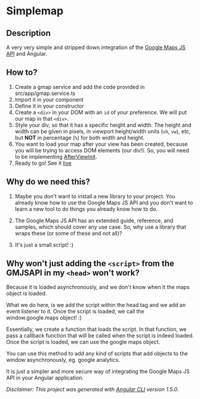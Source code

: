 # Simplemap

## Description
A very very simple and stripped down integration of the [Google Maps JS API](https://developers.google.com/maps/documentation/javascript/) and Angular.

## How to?

1. Create a gmap service and add the code provided in src/app/gmap.service.ts
2. Import it in your component
3. Define it in your constructor
4. Create a `<div>` in your DOM with an `id` of your preference. We will put our map in that `<div>`.
5. Style your div, so that it has a specific height and width. The height and width can be given in pixels, in viewport height/width units (`vh`, `vw`), etc, but __NOT__ in percentage (`%`) for both width and height.
6. You want to load your map after your view has been created, because you will be trying to access DOM elements (our div!). So, you will need to be implementing [AfterViewInit](https://angular.io/guide/lifecycle-hooks#afterview).
7. Ready to go! See it [live](https://mandarini.github.io/SimpleMap/)

## Why do we need this?

1. Maybe you don't want to install a new library to your project. You already know how to use the Google Maps JS API and you don't want to learn a new tool to do things you already know how to do.

2. The Google Maps JS API has an extended guide, reference, and samples, which should cover any use case. So, why use a library that wraps these (or some of these and not all)?

3. It's just a small script! :)

## Why won't just adding the `<script>` from the GMJSAPI in my `<head>` won't work?

Because it is loaded asynchronously, and we don't know when it the maps object is loaded.

What we do here, is we add the script within the head tag and we add an event listener to it.
Once the script is loaded, we call the window.google.maps object! :)

Essentially, we create a function that loads the script. In that function, we pass a callback function that will be
called when the script is indeed loaded. Once the script is loaded, we can use the google maps object.

You can use this method to add any kind of scripts that add objects to the window asynchronously, eg. google analytics.

It is just a simpler and more secure way of integrating the Google Maps JS API in your Angular application.

_Disclaimer: This project was generated with [Angular CLI](https://github.com/angular/angular-cli) version 1.5.0._
